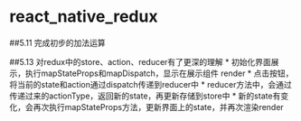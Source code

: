 # react_native_redux
##5.11 完成初步的加法运算

##5.13 对redux中的store、action、reducer有了更深的理解
    * 初始化界面展示，执行mapStateProps和mapDispatch，显示在展示组件 render
    * 点击按钮，将当前的state和action通过dispatch传递到reducer中
    * reducer方法中，会通过传递过来的actionType，返回新的state，再更新存储到store中
    * 新的state有变化，会再次执行mapStateProps方法，更新界面上的state，并再次渲染render
